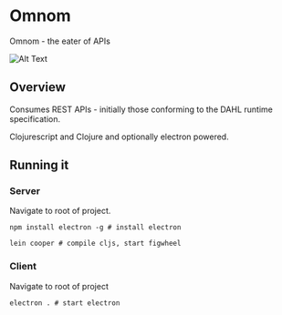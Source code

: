 # Omnom

Omnom - the eater of APIs

![Alt Text](https://media.giphy.com/media/jgUG5cnss7T9K/giphy.gif)

## Overview

Consumes REST APIs - initially those conforming to the DAHL runtime specification.

Clojurescript and Clojure and optionally electron powered.


## Running it

### Server

Navigate to root of project.

```
npm install electron -g # install electron

lein cooper # compile cljs, start figwheel
```

### Client

Navigate to root of project

```
electron . # start electron
```
